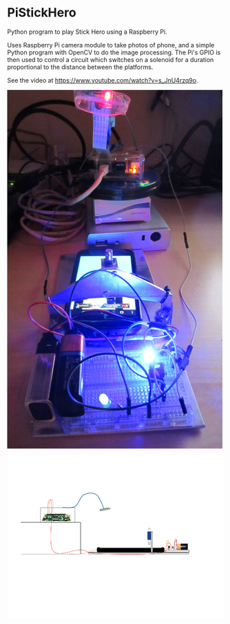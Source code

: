 # PiStickHero

Python program to play Stick Hero using a Raspberry Pi.

Uses Raspberry Pi camera module to take photos of phone, and a simple Python program with OpenCV to do the image processing.
The Pi's GPIO is then used to control a circuit which switches on a solenoid for a duration proportional to the distance between the platforms.

See the video at https://www.youtube.com/watch?v=s_JnU4rzq9o.

![Raspberry Pi Playing Stick Hero](photos/PiStickHero.jpg "Raspberry Pi Playing Stick Hero")

![Diagram](photos/Raspberry%20Pi%20Stick%20Hero.png "Raspberry Pi Playing Stick Hero")
